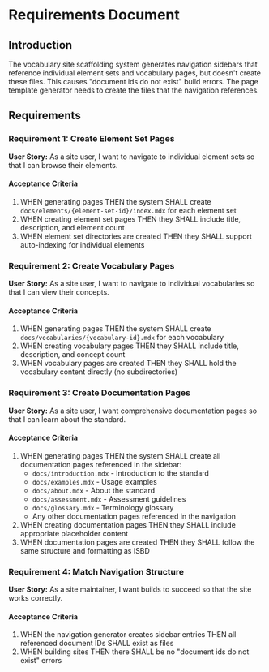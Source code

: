 # Requirements Document

## Introduction

The vocabulary site scaffolding system generates navigation sidebars that reference individual element sets and vocabulary pages, but doesn't create these files. This causes "document ids do not exist" build errors. The page template generator needs to create the files that the navigation references.

## Requirements

### Requirement 1: Create Element Set Pages

**User Story:** As a site user, I want to navigate to individual element sets so that I can browse their elements.

#### Acceptance Criteria

1. WHEN generating pages THEN the system SHALL create `docs/elements/{element-set-id}/index.mdx` for each element set
2. WHEN creating element set pages THEN they SHALL include title, description, and element count
3. WHEN element set directories are created THEN they SHALL support auto-indexing for individual elements

### Requirement 2: Create Vocabulary Pages  

**User Story:** As a site user, I want to navigate to individual vocabularies so that I can view their concepts.

#### Acceptance Criteria

1. WHEN generating pages THEN the system SHALL create `docs/vocabularies/{vocabulary-id}.mdx` for each vocabulary
2. WHEN creating vocabulary pages THEN they SHALL include title, description, and concept count
3. WHEN vocabulary pages are created THEN they SHALL hold the vocabulary content directly (no subdirectories)

### Requirement 3: Create Documentation Pages

**User Story:** As a site user, I want comprehensive documentation pages so that I can learn about the standard.

#### Acceptance Criteria

1. WHEN generating pages THEN the system SHALL create all documentation pages referenced in the sidebar:
   - `docs/introduction.mdx` - Introduction to the standard
   - `docs/examples.mdx` - Usage examples
   - `docs/about.mdx` - About the standard
   - `docs/assessment.mdx` - Assessment guidelines
   - `docs/glossary.mdx` - Terminology glossary
   - Any other documentation pages referenced in the navigation
2. WHEN creating documentation pages THEN they SHALL include appropriate placeholder content
3. WHEN documentation pages are created THEN they SHALL follow the same structure and formatting as ISBD

### Requirement 4: Match Navigation Structure

**User Story:** As a site maintainer, I want builds to succeed so that the site works correctly.

#### Acceptance Criteria

1. WHEN the navigation generator creates sidebar entries THEN all referenced document IDs SHALL exist as files
2. WHEN building sites THEN there SHALL be no "document ids do not exist" errors